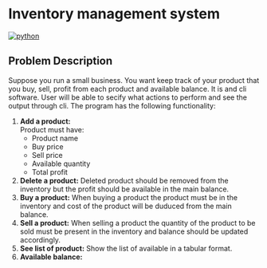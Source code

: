 # Inventory management system
[![python](https://img.shields.io/badge/Language-python-green)](#)
## Problem Description
Suppose you run a small business. You want keep track of your product that you buy, sell, profit from each product and available balance.
It is and cli software. User will be able to secify what actions to perform and see the output through cli.
The program has the following functionality:
1. **Add a product:**<br>
  Product must have:
   - Product name
   - Buy price
   - Sell price
   - Available quantity
   - Total profit
2. **Delete a product:** Deleted product should be removed from the inventory but the profit should be available in the main balance.
3. **Buy a product:** When buying a product the product must be in the inventory and cost of the product will be duduced from the main balance.
4. **Sell a product:** When selling a product the quantity of the product to be sold must be present in the inventory and balance should be updated accordingly.
5. **See list of product:** Show the list of available in a tabular format.
6. **Available balance:**
